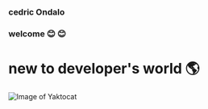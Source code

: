 ### cedric Ondalo 
### welcome 😊 😊 
# new to developer's world 🌎 
![Image of Yaktocat](https://octodex.github.com/images/yaktocat.png)
